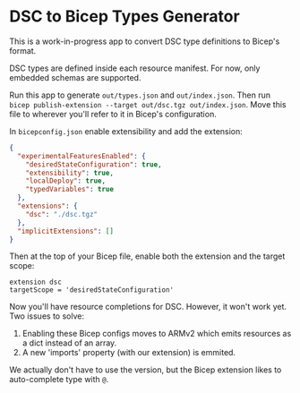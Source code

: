 # DSC to Bicep Types Generator

This is a work-in-progress app to convert DSC type definitions to Bicep's format.

DSC types are defined inside each resource manifest.
For now, only embedded schemas are supported.

Run this app to generate `out/types.json` and `out/index.json`.
Then run `bicep publish-extension --target out/dsc.tgz out/index.json`.
Move this file to wherever you'll refer to it in Bicep's configuration.

In `bicepconfig.json` enable extensibility and add the extension:

```json
{
  "experimentalFeaturesEnabled": {
    "desiredStateConfiguration": true,
    "extensibility": true,
    "localDeploy": true,
    "typedVariables": true
  },
  "extensions": {
    "dsc": "./dsc.tgz"
  },
  "implicitExtensions": []
}
```

Then at the top of your Bicep file, enable both the extension and the target scope:

```bicep
extension dsc
targetScope = 'desiredStateConfiguration'
```

Now you'll have resource completions for DSC.
However, it won't work yet. Two issues to solve:

1. Enabling these Bicep configs moves to ARMv2 which emits resources as a dict instead of an array.
2. A new 'imports' property (with our extension) is emmited.

We actually don't have to use the version,
but the Bicep extension likes to auto-complete type with `@`.
